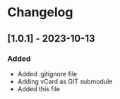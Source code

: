 # Changelog

## [1.0.1] - 2023-10-13

### Added

- Added .gitignore file
- Adding vCard as GIT submodule
- Added this file
